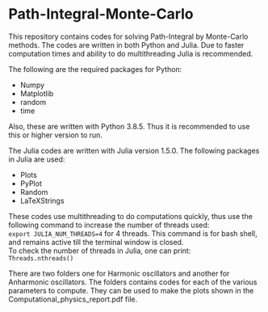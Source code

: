 # Path-Integral-Monte-Carlo
This repository contains codes for solving Path-Integral by Monte-Carlo methods. The codes are written in both Python and Julia. Due to faster computation times and ability to do multithreading Julia is recommended. 

The following are the required packages for Python:
* Numpy
* Matplotlib
* random
* time

Also, these are written with Python 3.8.5. Thus it is recommended to use this or higher version to run.

The Julia codes are written with Julia version 1.5.0. The following packages in Julia are used:
* Plots
* PyPlot
* Random
* LaTeXStrings

These codes use multithreading to do computations quickly, thus use the following command to increase the number of threads used:  
`export JULIA_NUM_THREADS=4` 
for 4 threads. This command is for bash shell, and remains active till the terminal window is closed.  
To check the number of threads in Julia, one can print:  
`Threads.nthreads()`  

There are two folders one for Harmonic oscillators and another for Anharmonic oscillators. The folders contains codes for each of the various parameters to compute.
They can be used to make the plots shown in the Computational_physics_report.pdf file.


